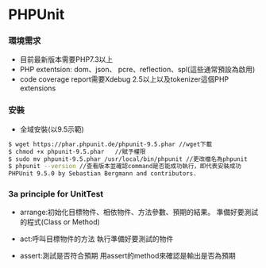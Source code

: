# PHPUnit

### 環境需求

- 目前最新版本需要PHP7.3以上
- PHP extentsion: dom、json、 pcre、reflection、spl(這些通常預設為啟用)
- code coverage report需要Xdebug 2.5以上以及tokenizer這個PHP extensions 
 
 ### 安裝
- 全域安裝(以9.5示範)

```sh
$ wget https://phar.phpunit.de/phpunit-9.5.phar //wget下載
$ chmod +x phpunit-9.5.phar   //賦予權限
$ sudo mv phpunit-9.5.phar /usr/local/bin/phpunit //更改檔名為phpunit
$ phpunit --version //查看版本並確認command是否能成功執行，即代表安裝成功
PHPUnit 9.5.0 by Sebastian Bergmann and contributors.
```

### 3a principle for UnitTest
- arrange:初始化目標物件、相依物件、方法參數、預期的結果。
準備好要測試的程式(Class or Method)

- act:呼叫目標物件的方法
執行準備好要測試的物件

- assert:測試是否符合預期
用assert的method來確認是輸出是否為預期
